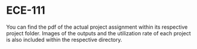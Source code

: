 # ECE-111

You can find the pdf of the actual project assignment within its respective project folder.
Images of the outputs and the utilization rate of each project is also included within the respective directory.
